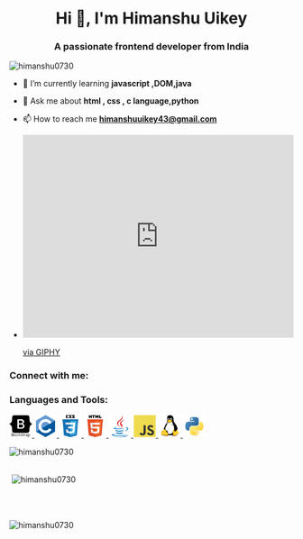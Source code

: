 <h1 align="center">Hi 👋, I'm Himanshu Uikey</h1>
<h3 align="center">A passionate frontend developer from India</h3>

<p align="left"> <img src="https://komarev.com/ghpvc/?username=himanshu0730&label=Profile%20views&color=0e75b6&style=flat" alt="himanshu0730" /> </p>

- 🌱 I’m currently learning **javascript ,DOM,java**

- 💬 Ask me about **html , css , c language,python**

- 📫 How to reach me **himanshuuikey43@gmail.com**
- <iframe src="https://giphy.com/embed/2IudUHdI075HL02Pkk" width="480" height="360" frameBorder="0" class="giphy-embed" allowFullScreen></iframe><p><a href="https://giphy.com/gifs/pudgypenguins-data-code-coding-2IudUHdI075HL02Pkk">via GIPHY</a></p>

<h3 align="left">Connect with me:</h3>
<p align="left">
</p>

<h3 align="left">Languages and Tools:</h3>
<p align="left"> <a href="https://getbootstrap.com" target="_blank" rel="noreferrer"> <img src="https://raw.githubusercontent.com/devicons/devicon/master/icons/bootstrap/bootstrap-plain-wordmark.svg" alt="bootstrap" width="40" height="40"/> </a> <a href="https://www.cprogramming.com/" target="_blank" rel="noreferrer"> <img src="https://raw.githubusercontent.com/devicons/devicon/master/icons/c/c-original.svg" alt="c" width="40" height="40"/> </a> <a href="https://www.w3schools.com/css/" target="_blank" rel="noreferrer"> <img src="https://raw.githubusercontent.com/devicons/devicon/master/icons/css3/css3-original-wordmark.svg" alt="css3" width="40" height="40"/> </a> <a href="https://www.w3.org/html/" target="_blank" rel="noreferrer"> <img src="https://raw.githubusercontent.com/devicons/devicon/master/icons/html5/html5-original-wordmark.svg" alt="html5" width="40" height="40"/> </a> <a href="https://www.java.com" target="_blank" rel="noreferrer"> <img src="https://raw.githubusercontent.com/devicons/devicon/master/icons/java/java-original.svg" alt="java" width="40" height="40"/> </a> <a href="https://developer.mozilla.org/en-US/docs/Web/JavaScript" target="_blank" rel="noreferrer"> <img src="https://raw.githubusercontent.com/devicons/devicon/master/icons/javascript/javascript-original.svg" alt="javascript" width="40" height="40"/> </a> <a href="https://www.linux.org/" target="_blank" rel="noreferrer"> <img src="https://raw.githubusercontent.com/devicons/devicon/master/icons/linux/linux-original.svg" alt="linux" width="40" height="40"/> </a> <a href="https://www.python.org" target="_blank" rel="noreferrer"> <img src="https://raw.githubusercontent.com/devicons/devicon/master/icons/python/python-original.svg" alt="python" width="40" height="40"/> </a> </p>

<p><img align="left" src="https://github-readme-stats.vercel.app/api/top-langs?username=himanshu0730&show_icons=true&locale=en&layout=compact" alt="himanshu0730" /></p>
<br><br>

<p>&nbsp;<img align="center" src="https://github-readme-stats.vercel.app/api?username=himanshu0730&show_icons=true&locale=en" alt="himanshu0730" /></p><br>
<br>
<p><img align="center" src="https://github-readme-streak-stats.herokuapp.com/?user=himanshu0730&" alt="himanshu0730" /></p><br>
<br>
